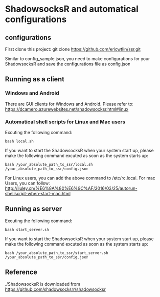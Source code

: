 # ShadowsocksR and automatical configurations

## configurations
First clone this project:
git clone https://github.com/ericwtlin/ssr.git

Similar to config_sample.json, you need to make configurations for your ShadowsocksR and save the configurations file as config.json


## Running as a client

### Windows and Android
There are GUI clients for Windows and Android. Please refer to: https://dcamero.azurewebsites.net/shadowsocksr.html#linux


### Automatical shell scripts for Linux and Mac users
Excuting the following command:
```
bash local.sh
```


If you want to start the ShadowsocksR when your system start up, please make the following command excuted as soon as the system starts up:
```
bash /your_absolute_path_to_ssr/local.sh /your_absolute_path_to_ssr/config.json
```

For Linux users, you can add the above command to /etc/rc.local.
For mac Users, you can follow: http://liuley.cn/%E6%8A%80%E6%9C%AF/2016/03/25/autorun-shellscript-when-start-mac.html

## Running as server
Excuting the following command:
```
bash start_server.sh
```

If you want to start the ShadowsocksR when your system start up, please make the following command excuted as soon as the system starts up:
```
bash /your_absolute_path_to_ssr/start_server.sh /your_absolute_path_to_ssr/config.json
```


## Reference
./ShadowsocksR is downloaded from https://github.com/shadowsocksrr/shadowsocksr
